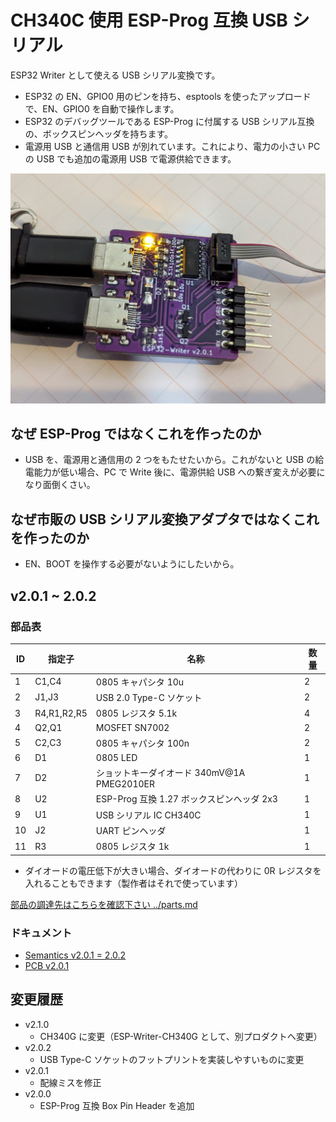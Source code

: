 # CH340C 使用 ESP-Prog 互換 USB シリアル

ESP32 Writer として使える USB シリアル変換です。

- ESP32 の EN、GPIO0 用のピンを持ち、esptools を使ったアップロードで、EN、GPIO0 を自動で操作します。
- ESP32 のデバッグツールである ESP-Prog に付属する USB シリアル互換の、ボックスピンヘッダを持ちます。
- 電源用 USB と通信用 USB が別れています。これにより、電力の小さい PC の USB でも追加の電源用 USB で電源供給できます。

![](esp32-writer.jpg)

## なぜ ESP-Prog ではなくこれを作ったのか

- USB を、電源用と通信用の 2 つをもたせたいから。これがないと USB の給電能力が低い場合、PC で Write 後に、電源供給 USB への繋ぎ変えが必要になり面倒くさい。

## なぜ市販の USB シリアル変換アダプタではなくこれを作ったのか

- EN、BOOT を操作する必要がないようにしたいから。

## v2.0.1 ~ 2.0.2

### 部品表

| ID  | 指定子      | 名称                                      | 数量 |
| --- | ----------- | ----------------------------------------- | ---- |
| 1   | C1,C4       | 0805 キャパシタ 10u                       | 2    |
| 2   | J1,J3       | USB 2.0 Type-C ソケット                   | 2    |
| 3   | R4,R1,R2,R5 | 0805 レジスタ 5.1k                        | 4    |
| 4   | Q2,Q1       | MOSFET SN7002                             | 2    |
| 5   | C2,C3       | 0805 キャパシタ 100n                      | 2    |
| 6   | D1          | 0805 LED                                  | 1    |
| 7   | D2          | ショットキーダイオード 340mV@1A PMEG2010ER       | 1    |
| 8   | U2          | ESP-Prog 互換 1.27 ボックスピンヘッダ 2x3 | 1    |
| 9   | U1          | USB シリアル IC CH340C                    | 1    |
| 10  | J2          | UART ピンヘッダ                           | 1    |
| 11  | R3          | 0805 レジスタ 1k                          | 1    |

- ダイオードの電圧低下が大きい場合、ダイオードの代わりに 0R レジスタを入れることもできます（製作者はそれで使っています）

[部品の調達先はこちらを確認下さい ../parts.md](../parts.md)

### ドキュメント

- [Semantics v2.0.1 = 2.0.2](ESP32-writer-2.0.1-semantics.pdf)
- [PCB v2.0.1](ESP32-writer-2.0.1-pcb.pdf)

## 変更履歴

- v2.1.0
  - CH340G に変更（ESP-Writer-CH340G として、別プロダクトへ変更）
- v2.0.2
  - USB Type-C ソケットのフットプリントを実装しやすいものに変更
- v2.0.1
  - 配線ミスを修正
- v2.0.0
  - ESP-Prog 互換 Box Pin Header を追加

